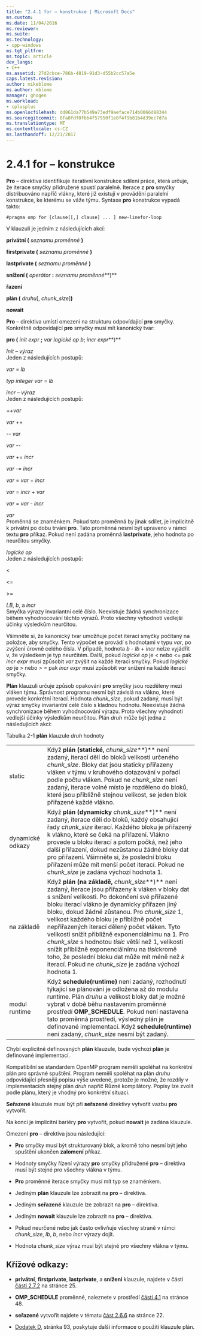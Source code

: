 ```yaml
---
title: "2.4.1 for – konstrukce | Microsoft Docs"
ms.custom: 
ms.date: 11/04/2016
ms.reviewer: 
ms.suite: 
ms.technology:
- cpp-windows
ms.tgt_pltfrm: 
ms.topic: article
dev_langs:
- C++
ms.assetid: 27d2cbce-786b-4819-91d3-d55b2cc57a5e
caps.latest.revision: 
author: mikeblome
ms.author: mblome
manager: ghogen
ms.workload:
- cplusplus
ms.openlocfilehash: dd861da77b549a73edf9aeface714b0066d88344
ms.sourcegitcommit: 8fa8fdf0fbb4f57950f1e8f4f9b81b4d39ec7d7a
ms.translationtype: MT
ms.contentlocale: cs-CZ
ms.lasthandoff: 12/21/2017
---
```

# <a name="241-for-construct"></a>2.4.1 for – konstrukce
**Pro** – direktiva identifikuje iterativní konstrukce sdílení práce, která určuje, že iterace smyčky přidružené spustí paralelně. Iterace z **pro** smyčky distribuováno napříč vlákny, které již existují v provádění paralelní konstrukce, ke kterému se váže týmu. Syntaxe **pro** konstrukce vypadá takto:  
  
```  
#pragma omp for [clause[[,] clause] ... ] new-linefor-loop  
```  
  
 V klauzuli je jedním z následujících akcí:  
  
 **privátní (** *seznamu proměnné* **)**  
  
 **firstprivate (** *seznamu proměnné* **)**  
  
 **lastprivate (** *seznamu proměnné* **)**  
  
 **snížení (** *operátor* **:** *seznamu proměnné***)**  
  
 **řazení**  
  
 **plán (** *druhu*[, *chunk_size*]**)**  
  
 **nowait**  
  
 **Pro** – direktiva umístí omezení na strukturu odpovídající **pro** smyčky. Konkrétně odpovídající **pro** smyčky musí mít kanonický tvar:  
  
 **pro (** *init expr* **;** *var logické op b*; *incr expr***)**  
  
 *Init – výraz*  
 Jeden z následujících postupů:  
  
 *var* = *lb*  
  
 *typ integer var* = *lb*  
  
 *incr – výraz*  
 Jeden z následujících postupů:  
  
 ++*var*  
  
 *var* ++  
  
 -- *var*  
  
 *var* --  
  
 *var* += *incr*  
  
 *var* -= *incr*  
  
 *var* = *var* + *incr*  
  
 *var* = *incr* + *var*  
  
 *var* = *var* - *incr*  
  
 *var*  
 Proměnná se znaménkem. Pokud tato proměnná by jinak sdílet, je implicitně k privátní po dobu trvání **pro**.   Tato proměnná nesmí být upraveno v rámci textu **pro** příkaz. Pokud není zadána proměnná **lastprivate**, jeho hodnota po neurčitou smyčky.  
  
 *logické op*  
 Jeden z následujících postupů:  
  
 <  
  
 \<=  
  
 >  
  
 \>=  
  
 *LB*, *b*, a *incr*  
 Smyčka výrazy invariantní celé číslo. Neexistuje žádná synchronizace během vyhodnocování těchto výrazů. Proto všechny vyhodnotí vedlejší účinky výsledkům neurčitou.  
  
 Všimněte si, že kanonický tvar umožňuje počet iterací smyčky počítaný na položce, aby smyčky. Tento výpočet se provádí s hodnotami v typu *var*, po zvýšení úrovně celého čísla. V případě, hodnota *b* - *lb* + *incr* nelze vyjádřit v, že výsledkem je typ neurčitém. Další, pokud *logické op* je < nebo \<= pak *incr expr* musí způsobit *var* zvýšit na každé iteraci smyčky.   Pokud *logické op* je > nebo > = pak *incr expr* musí způsobit *var* snížení na každé iteraci smyčky.  
  
 **Plán** klauzuli určuje způsob opakování **pro** smyčky jsou rozděleny mezi vláken týmu. Správnost programu nesmí být závislá na vlákno, které provede konkrétní iterací. Hodnota *chunk_size*, pokud zadaný, musí být výraz smyčky invariantní celé číslo s kladnou hodnotu. Neexistuje žádná synchronizace během vyhodnocování výrazu. Proto všechny vyhodnotí vedlejší účinky výsledkům neurčitou. Plán *druh* může být jedna z následujících akcí:  
  
 Tabulka 2-1 **plán** klauzule *druh* hodnoty  
  
|||  
|-|-|  
|static|Když **plán (statické,** *chunk_size***)** není zadaný, iterací dělí do bloků velikosti určeného *chunk_size*. Bloky dat jsou staticky přiřazeny vláken v týmu v kruhového dotazování v pořadí podle počtu vláken. Pokud ne *chunk_size* není zadaný, iterace volné místo je rozděleno do bloků, které jsou přibližně stejnou velikost, se jeden blok přiřazené každé vlákno.|  
|dynamické odkazy|Když **plán (dynamicky** *chunk_size***)** není zadaný, iterace dělí do bloků, každý obsahující řady *chunk_size* iterací. Každého bloku je přiřazený k vlákno, které se čeká na přiřazení. Vlákno provede u bloku iterací a potom počká, než jeho další přiřazení, dokud nezůstanou žádné bloky dat pro přiřazení. Všimněte si, že poslední bloku přiřazení může mít menší počet iterací. Pokud ne *chunk_size* je zadána výchozí hodnota 1.|  
|na základě|Když **plán (na základě,** *chunk_size***)** není zadaný, iterace jsou přiřazeny k vláken v bloky dat s snížení velikosti. Po dokončení své přiřazené bloku iterací vlákno je dynamicky přiřazen jiný bloku, dokud žádné zůstanou. Pro *chunk_size* 1, velikost každého bloku je přibližně počet nepřiřazených iterací dělený počet vláken. Tyto velikosti snížit přibližně exponenciálnímu na 1. Pro *chunk_size* s hodnotou *tisíc* větší než 1, velikosti snížit přibližně exponenciálnímu na *tisíc*kromě toho, že poslední bloku dat může mít méně než  *k* iterací. Pokud ne *chunk_size* je zadána výchozí hodnota 1.|  
|modul runtime|Když **schedule(runtime)** není zadaný, rozhodnutí týkající se plánování je odložena až do modulu runtime. Plán *druhu* a velikost bloky dat je možné vybrat v době běhu nastavením proměnné prostředí **OMP_SCHEDULE**. Pokud není nastavena tato proměnná prostředí, výsledný plán je definované implementací. Když **schedule(runtime)** není zadaný, *chunk_size* nesmí být zadaný.|  
  
 Chybí explicitně definovaných **plán** klauzule, bude výchozí **plán** je definované implementací.  
  
 Kompatibilní se standardem OpenMP program neměli spoléhat na konkrétní plán pro správné spuštění. Program neměli spoléhat na plán *druhu* odpovídající přesněji popisu výše uvedené, protože je možné, že rozdíly v implementacích stejný plán *druh* napříč Různé kompilátory. Popisy lze zvolit podle plánu, který je vhodný pro konkrétní situaci.  
  
 **Seřazené** klauzule musí být při **seřazené** direktivy vytvořit vazbu **pro** vytvořit.  
  
 Na konci je implicitní bariéry **pro** vytvořit, pokud **nowait** je zadána klauzule.  
  
 Omezení **pro** – direktiva jsou následující:  
  
-   **Pro** smyčky musí být strukturovaný blok, a kromě toho nesmí být jeho spuštění ukončen **zalomení** příkaz.  
  
-   Hodnoty smyčky řízení výrazy **pro** smyčky přidružené **pro** – direktiva musí být stejné pro všechny vlákna v týmu.  
  
-   **Pro** proměnné iterace smyčky musí mít typ se znaménkem.  
  
-   Jediným **plán** klauzule lze zobrazit na **pro** – direktiva.  
  
-   Jediným **seřazené** klauzule lze zobrazit na **pro** – direktiva.  
  
-   Jediným **nowait** klauzule lze zobrazit na **pro** – direktiva.  
  
-   Pokud neurčené nebo jak často ovlivňuje všechny straně v rámci *chunk_size*, *lb*, *b*, nebo *incr* výrazy dojít.  
  
-   Hodnota *chunk_size* výraz musí být stejné pro všechny vlákna v týmu.  
  
## <a name="cross-references"></a>Křížové odkazy:  
  
-   **privátní**, **firstprivate**, **lastprivate**, a **snížení** klauzule, najdete v části [části 2.7.2](../../parallel/openmp/2-7-2-data-sharing-attribute-clauses.md) na stránce 25.  
  
-   **OMP_SCHEDULE** proměnné, naleznete v prostředí [části 4.1](../../parallel/openmp/4-1-omp-schedule.md) na stránce 48.  
  
-   **seřazené** vytvořit najdete v tématu [část 2.6.6](../../parallel/openmp/2-6-6-ordered-construct.md) na stránce 22.  
  
-   [Dodatek D](../../parallel/openmp/d-using-the-schedule-clause.md), stránka 93, poskytuje další informace o použití klauzule plán.
